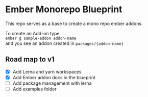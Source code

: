 # Ember Monorepo Blueprint

This repo serves as a base to create a mono repo ember addons.

To create an Add-on type  
``` ember g sample-addon addon-name ```  
and you see an addon created in `packages/{addon-name}`

## Road map to v1
- [x] Add Lerna and yarn workspaces
- [x] Add Ember addon docs in the blueprint
- [ ] Add package management with lerna
- [ ] Add examples folder
